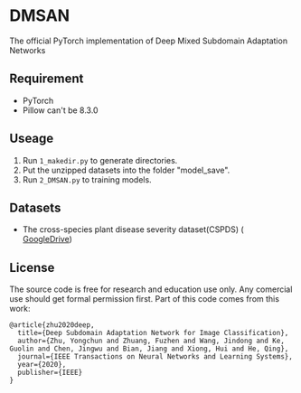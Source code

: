 # DMSAN
The official PyTorch implementation of Deep Mixed Subdomain Adaptation Networks
## Requirement
- PyTorch  
- Pillow can't be 8.3.0 


## Useage
1. Run `1_makedir.py` to generate directories. 
2. Put  the unzipped datasets into the folder "model_save".
3. Run `2_DMSAN.py` to training models.

## Datasets
- The cross-species plant disease severity dataset(CSPDS) ( [GoogleDrive](https://drive.google.com/drive/folders/1r94_8BkUpdREsfUyCl0jWN8Lbf1-TwC1?usp=sharing))


## License
The source code is free for research and education use only. Any comercial use should get formal permission first.
Part of this code comes from this work:
```
@article{zhu2020deep,
  title={Deep Subdomain Adaptation Network for Image Classification},
  author={Zhu, Yongchun and Zhuang, Fuzhen and Wang, Jindong and Ke, Guolin and Chen, Jingwu and Bian, Jiang and Xiong, Hui and He, Qing},
  journal={IEEE Transactions on Neural Networks and Learning Systems},
  year={2020},
  publisher={IEEE}
}
```